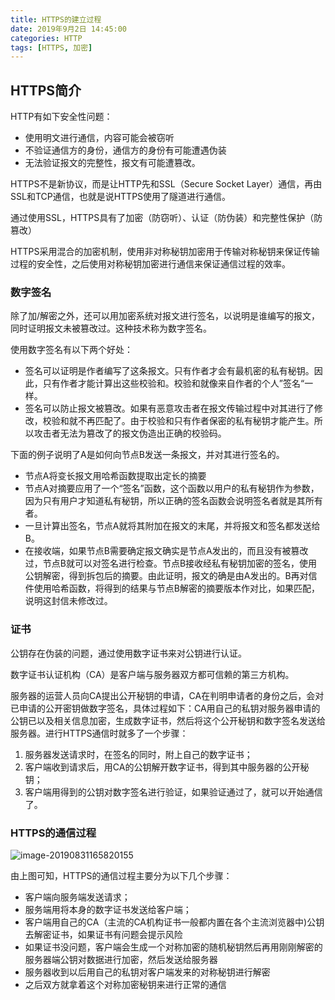 ```yaml
---
title: HTTPS的建立过程
date: 2019年9月2日 14:45:00
categories: HTTP
tags: [HTTPS, 加密]
---
```


## HTTPS简介

HTTP有如下安全性问题：

- 使用明文进行通信，内容可能会被窃听
- 不验证通信方的身份，通信方的身份有可能遭遇伪装
- 无法验证报文的完整性，报文有可能遭篡改。

HTTPS不是新协议，而是让HTTP先和SSL（Secure Socket Layer）通信，再由SSL和TCP通信，也就是说HTTPS使用了隧道进行通信。

<!--more-->

通过使用SSL，HTTPS具有了加密（防窃听）、认证（防伪装）和完整性保护（防篡改）

HTTPS采用混合的加密机制，使用非对称秘钥加密用于传输对称秘钥来保证传输过程的安全性，之后使用对称秘钥加密进行通信来保证通信过程的效率。

### 数字签名

除了加/解密之外，还可以用加密系统对报文进行签名，以说明是谁编写的报文，同时证明报文未被篡改过。这种技术称为数字签名。

使用数字签名有以下两个好处：

- 签名可以证明是作者编写了这条报文。只有作者才会有最机密的私有秘钥。因此，只有作者才能计算出这些校验和。校验和就像来自作者的个人”签名“一样。
- 签名可以防止报文被篡改。如果有恶意攻击者在报文传输过程中对其进行了修改，校验和就不再匹配了。由于校验和只有作者保密的私有秘钥才能产生。所以攻击者无法为篡改了的报文伪造出正确的校验码。

下面的例子说明了A是如何向节点B发送一条报文，并对其进行签名的。

- 节点A将变长报文用哈希函数提取出定长的摘要
- 节点A对摘要应用了一个“签名”函数，这个函数以用户的私有秘钥作为参数，因为只有用户才知道私有秘钥，所以正确的签名函数会说明签名者就是其所有者。
- 一旦计算出签名，节点A就将其附加在报文的末尾，并将报文和签名都发送给B。
- 在接收端，如果节点B需要确定报文确实是节点A发出的，而且没有被篡改过，节点B就可以对签名进行检查。节点B接收经私有秘钥加密的签名，使用公钥解密，得到拆包后的摘要。由此证明，报文的确是由A发出的。B再对信件使用哈希函数，将得到的结果与节点B解密的摘要版本作对比，如果匹配，说明这封信未修改过。

### 证书

公钥存在伪装的问题，通过使用数字证书来对公钥进行认证。

数字证书认证机构（CA）是客户端与服务器双方都可信赖的第三方机构。

服务器的运营人员向CA提出公开秘钥的申请，CA在判明申请者的身份之后，会对已申请的公开密钥做数字签名，具体过程如下：CA用自己的私钥对服务器申请的公钥已以及相关信息加密，生成数字证书，然后将这个公开秘钥和数字签名发送给服务器。进行HTTPS通信时就多了一个步骤：
1. 服务器发送请求时，在签名的同时，附上自己的数字证书；
2. 客户端收到请求后，用CA的公钥解开数字证书，得到其中服务器的公开秘钥；
3. 客户端用得到的公钥对数字签名进行验证，如果验证通过了，就可以开始通信了。

### HTTPS的通信过程

![image-20190831165820155](https://img.moilk.top/img/zhen/2019-08-31-085823.png)

由上图可知，HTTPS的通信过程主要分为以下几个步骤：

- 客户端向服务端发送请求；
- 服务端用将本身的数字证书发送给客户端；
- 客户端用自己的CA（主流的CA机构证书一般都内置在各个主流浏览器中)公钥去解密证书，如果证书有问题会提示风险
- 如果证书没问题，客户端会生成一个对称加密的随机秘钥然后再用刚刚解密的服务器端公钥对数据进行加密，然后发送给服务器
- 服务器收到以后用自己的私钥对客户端发来的对称秘钥进行解密
- 之后双方就拿着这个对称加密秘钥来进行正常的通信